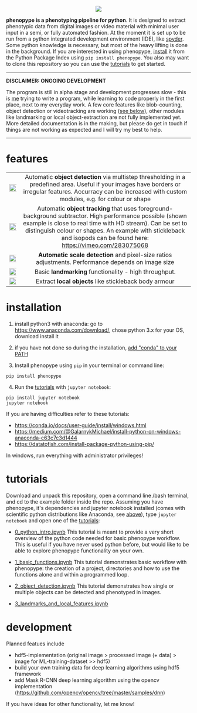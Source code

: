 <p align="center">
<img src="https://raw.githubusercontent.com/mluerig/phenopype/master/assets/phenopype_header.png" />
</p>

**phenopype is a phenotyping pipeline for python**. It is designed to extract phenotypic data from digital images or video material with minimal user input in a semi, or fully automated fashion. At the moment it is set up to be run from a python integrated development environment (IDE), like [spyder](https://www.spyder-ide.org/). Some python knowledge is necessary, but most of the heavy lifting is done in the background. If you are interested in using phenopype, [install](#installation) it from the Python Package Index using `pip install phenopype`. You also may want to clone this repository so you can use the [tutorials](#tutorials) to get started.  


***
**DISCLAIMER: ONGOING DEVELOPMENT**

The program is still in alpha stage and development progresses slow - this is [me](https://luerig.net) trying to write a program, while learning to code properly in the first place, next to my everyday work. A few core features like blob-counting, object detection or videotracking are working ([see below](#features)), other modules like landmarking or local object-extraction are not fully implemented yet. More detailed documentation is in the making, but please do get in touch if things are not working as expected and I will try my best to help. 

***


# features

| | |
|:---:|:---:|
|<img src="https://raw.githubusercontent.com/mluerig/phenopype/master/assets/object_detection.gif" width="150%" />|Automatic **object detection** via multistep thresholding in a predefined area. Useful if your images have borders or irregular features. Accurracy can be increased with custom modules, e.g. for colour or shape|
|<img src="https://raw.githubusercontent.com/mluerig/phenopype/master/assets/object_tracking.gif" width="150%" />|Automatic **object tracking** that uses foreground-background subtractor. High performance possible (shown example is close to real time with HD stream). Can be set to distinguish colour or shapes. An example with stickleback and isopods can be found here: https://vimeo.com/283075068|
| <img src="https://raw.githubusercontent.com/mluerig/phenopype/master/assets/scale_detection.gif" width="150%" />|**Automatic scale detection** and pixel-size ratios adjustments. Performance depends on image size| 
| <img src="https://raw.githubusercontent.com/mluerig/phenopype/master/assets/landmarks.gif" width="150%" />|Basic **landmarking** functionality - high throughput.| 
| <img src="https://raw.githubusercontent.com/mluerig/phenopype/master/assets/local_features.gif" width="150%" />|Extract **local objects** like stickleback body armour| 


# installation

1. install python3 with anaconda: go to https://www.anaconda.com/download/, chose python 3.x for your OS, download install it 

2. if you have not done so during the installation, [add "conda" to your PATH](https://stackoverflow.com/questions/44597662/conda-command-is-not-recognized-on-windows-10) 

3. Install phenopype using `pip` in your terminal or command line:
```
pip install phenopype
```
4. Run the [tutorials](tutorials) with `jupyter notebook`:
```
pip install jupyter notebook
jupyter notebook
```

If you are having difficulties refer to these tutorials:

   - https://conda.io/docs/user-guide/install/windows.html
   - https://medium.com/@GalarnykMichael/install-python-on-windows-anaconda-c63c7c3d1444
   - https://datatofish.com/install-package-python-using-pip/

In windows, run everything with administrator privileges! 

# tutorials

Download and unpack this repository, open a command line /bash terminal, and cd to the example folder inside the repo. Assuming you have phenopype, it's dependencies and jupyter notebook installed (comes with scientific python distributions like Anaconda, see [above](#installation)), type `jupyter notebook` and open one of the [tutorials](tutorials):  

* [0_python_intro.ipynb](tutorials/0_python_intro.ipynb) This tutorial is meant to provide a very short overview of the python code needed for basic phenopype workflow. This is useful if you have never used python before, but would like to be able to explore phenopype functionality on your own.

* [1_basic_functions.ipynb](tutorials/1_basic_workflow.ipynb) This tutorial demonstrates basic workflow with phenopype: the creation of a project, directories and how to use the functions alone and within a programmed loop.

* [2_object_detection.ipynb](tutorials/2_object_detection.ipynb) This tutorial demonstrates how single or multiple objects can be detected and phenotyped in images. 

* [3_landmarks_and_local_features.ipynb](tutorials/3_landmarks_and_local_features.ipynb)


# development

Planned featues include

- hdf5-implementation (original image > processed image (+ data) > image for ML-training-dataset >> hdf5)
- build your own training data for deep learning algorithms using hdf5 framework
- add Mask R-CNN deep learning algorithm using the opencv implementation (https://github.com/opencv/opencv/tree/master/samples/dnn) 

If you have ideas for other functionality, let me know!

